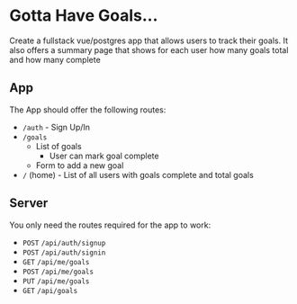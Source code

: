 # Gotta Have Goals...

Create a fullstack vue/postgres app that allows users to track their goals. It also offers a summary page
that shows for each user how many goals total and how many complete

## App

The App should offer the following routes:
* `/auth` - Sign Up/In
* `/goals`
    * List of goals
        * User can mark goal complete
    * Form to add a new goal
* `/` (home) - List of all users with goals complete and total goals

## Server

You only need the routes required for the app to work:
* `POST` `/api/auth/signup`
* `POST` `/api/auth/signin`
* `GET` `/api/me/goals`
* `POST` `/api/me/goals`
* `PUT` `/api/me/goals`
* `GET` `/api/goals`
